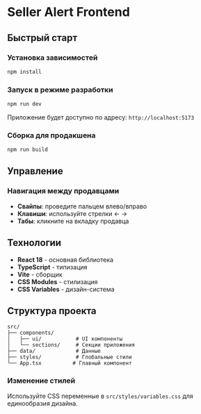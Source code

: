 # Seller Alert Frontend

## Быстрый старт

### Установка зависимостей
```bash
npm install
```

### Запуск в режиме разработки
```bash
npm run dev
```

Приложение будет доступно по адресу: `http://localhost:5173`

### Сборка для продакшена
```bash
npm run build
```

## Управление

### Навигация между продавцами
- **Свайпы**: проведите пальцем влево/вправо
- **Клавиши**: используйте стрелки ← →
- **Табы**: кликните на вкладку продавца

## Технологии

- **React 18** - основная библиотека
- **TypeScript** - типизация
- **Vite** - сборщик
- **CSS Modules** - стилизация
- **CSS Variables** - дизайн-система

## Структура проекта

```
src/
├── components/
│   ├── ui/           # UI компоненты
│   └── sections/     # Секции приложения
├── data/             # Данные
├── styles/           # Глобальные стили
└── App.tsx          # Главный компонент
```

### Изменение стилей
Используйте CSS переменные в `src/styles/variables.css` для единообразия дизайна.